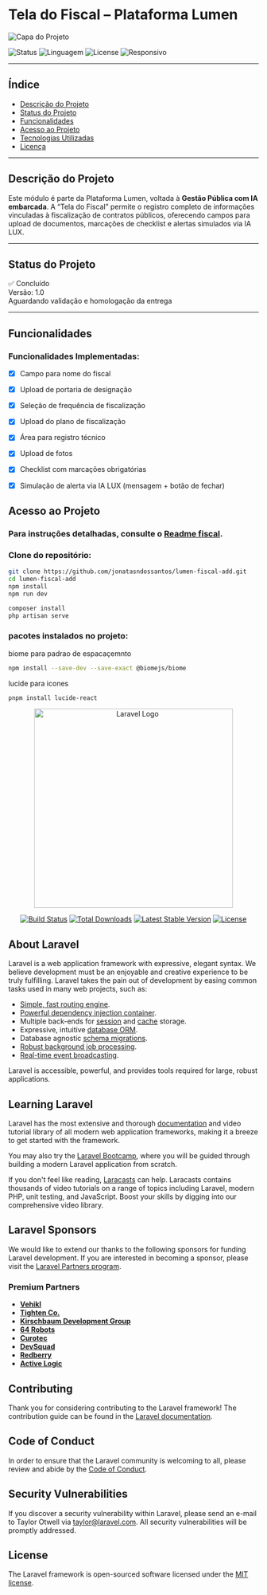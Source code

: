 # Tela do Fiscal – Plataforma Lumen

![Capa do Projeto](./public/capa-tela-fiscal.png)

![Status](https://img.shields.io/badge/status-finalizado-green)
![Linguagem](https://img.shields.io/badge/React-18-blue)
![License](https://img.shields.io/badge/license-MIT-lightgrey)
![Responsivo](https://img.shields.io/badge/responsivo-100%25-blueviolet)

---

## Índice

- [Descrição do Projeto](#descrição-do-projeto)
- [Status do Projeto](#status-do-projeto)
- [Funcionalidades](#funcionalidades)
- [Acesso ao Projeto](#acesso-ao-projeto)
- [Tecnologias Utilizadas](#tecnologias-utilizadas)
- [Licença](#licença)

---

## Descrição do Projeto

Este módulo é parte da Plataforma Lumen, voltada à **Gestão Pública com IA embarcada**. A “Tela do Fiscal” permite o registro completo de informações vinculadas à fiscalização de contratos públicos, oferecendo campos para upload de documentos, marcações de checklist e alertas simulados via IA LUX.

---

## Status do Projeto

✅ Concluído  
Versão: 1.0  
Aguardando validação e homologação da entrega

---

## Funcionalidades

### Funcionalidades Implementadas:

- [x] Campo para nome do fiscal
- [x] Upload de portaria de designação
- [x] Seleção de frequência de fiscalização
- [x] Upload do plano de fiscalização
- [x] Área para registro técnico
- [x] Upload de fotos
- [x] Checklist com marcações obrigatórias
- [x] Simulação de alerta via IA LUX (mensagem + botão de fechar)



## Acesso ao Projeto

### Para instruções detalhadas, consulte o [Readme fiscal](/resources/js/Pages/Fiscal/README.md).

### Clone do repositório:

```bash
git clone https://github.com/jonatasndossantos/lumen-fiscal-add.git
cd lumen-fiscal-add
npm install
npm run dev
```

```bash
composer install
php artisan serve
```

### pacotes instalados no projeto:
biome para padrao de espacaçemnto
```bash
npm install --save-dev --save-exact @biomejs/biome
```

lucide para icones
```bash 
pnpm install lucide-react
```

<p align="center"><a href="https://laravel.com" target="_blank"><img src="https://raw.githubusercontent.com/laravel/art/master/logo-lockup/5%20SVG/2%20CMYK/1%20Full%20Color/laravel-logolockup-cmyk-red.svg" width="400" alt="Laravel Logo"></a></p>

<p align="center">
<a href="https://github.com/laravel/framework/actions"><img src="https://github.com/laravel/framework/workflows/tests/badge.svg" alt="Build Status"></a>
<a href="https://packagist.org/packages/laravel/framework"><img src="https://img.shields.io/packagist/dt/laravel/framework" alt="Total Downloads"></a>
<a href="https://packagist.org/packages/laravel/framework"><img src="https://img.shields.io/packagist/v/laravel/framework" alt="Latest Stable Version"></a>
<a href="https://packagist.org/packages/laravel/framework"><img src="https://img.shields.io/packagist/l/laravel/framework" alt="License"></a>
</p>

## About Laravel

Laravel is a web application framework with expressive, elegant syntax. We believe development must be an enjoyable and creative experience to be truly fulfilling. Laravel takes the pain out of development by easing common tasks used in many web projects, such as:

- [Simple, fast routing engine](https://laravel.com/docs/routing).
- [Powerful dependency injection container](https://laravel.com/docs/container).
- Multiple back-ends for [session](https://laravel.com/docs/session) and [cache](https://laravel.com/docs/cache) storage.
- Expressive, intuitive [database ORM](https://laravel.com/docs/eloquent).
- Database agnostic [schema migrations](https://laravel.com/docs/migrations).
- [Robust background job processing](https://laravel.com/docs/queues).
- [Real-time event broadcasting](https://laravel.com/docs/broadcasting).

Laravel is accessible, powerful, and provides tools required for large, robust applications.

## Learning Laravel

Laravel has the most extensive and thorough [documentation](https://laravel.com/docs) and video tutorial library of all modern web application frameworks, making it a breeze to get started with the framework.

You may also try the [Laravel Bootcamp](https://bootcamp.laravel.com), where you will be guided through building a modern Laravel application from scratch.

If you don't feel like reading, [Laracasts](https://laracasts.com) can help. Laracasts contains thousands of video tutorials on a range of topics including Laravel, modern PHP, unit testing, and JavaScript. Boost your skills by digging into our comprehensive video library.

## Laravel Sponsors

We would like to extend our thanks to the following sponsors for funding Laravel development. If you are interested in becoming a sponsor, please visit the [Laravel Partners program](https://partners.laravel.com).

### Premium Partners

- **[Vehikl](https://vehikl.com/)**
- **[Tighten Co.](https://tighten.co)**
- **[Kirschbaum Development Group](https://kirschbaumdevelopment.com)**
- **[64 Robots](https://64robots.com)**
- **[Curotec](https://www.curotec.com/services/technologies/laravel/)**
- **[DevSquad](https://devsquad.com/hire-laravel-developers)**
- **[Redberry](https://redberry.international/laravel-development/)**
- **[Active Logic](https://activelogic.com)**

## Contributing

Thank you for considering contributing to the Laravel framework! The contribution guide can be found in the [Laravel documentation](https://laravel.com/docs/contributions).

## Code of Conduct

In order to ensure that the Laravel community is welcoming to all, please review and abide by the [Code of Conduct](https://laravel.com/docs/contributions#code-of-conduct).

## Security Vulnerabilities

If you discover a security vulnerability within Laravel, please send an e-mail to Taylor Otwell via [taylor@laravel.com](mailto:taylor@laravel.com). All security vulnerabilities will be promptly addressed.

## License

The Laravel framework is open-sourced software licensed under the [MIT license](https://opensource.org/licenses/MIT).
